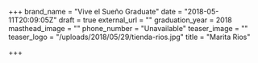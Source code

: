 +++
brand_name = "Vive el Sueño Graduate"
date = "2018-05-11T20:09:05Z"
draft = true
external_url = ""
graduation_year = 2018
masthead_image = ""
phone_number = "Unavailable"
teaser_image = ""
teaser_logo = "/uploads/2018/05/29/tienda-rios.jpg"
title = "Marita Rios"

+++

